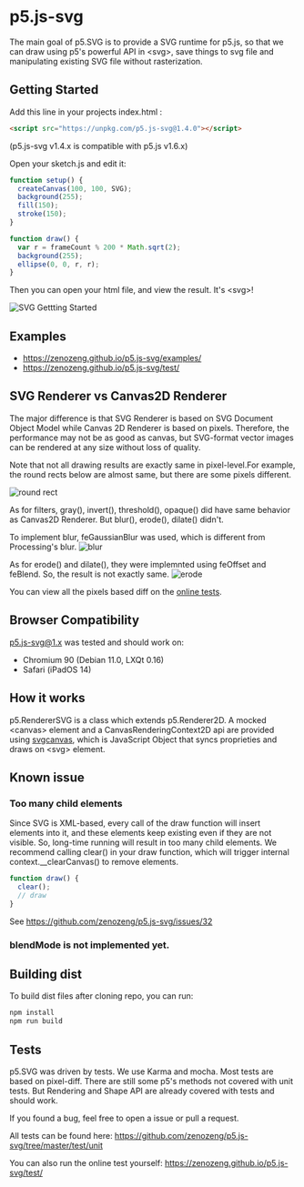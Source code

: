 # p5.js-svg

The main goal of p5.SVG is to provide a SVG runtime for p5.js, so that we can
draw using p5's powerful API in \<svg\>, save things to svg file and
manipulating existing SVG file without rasterization.

## Getting Started

Add this line in your projects index.html :

```html
<script src="https://unpkg.com/p5.js-svg@1.4.0"></script>
```

(p5.js-svg v1.4.x is compatible with p5.js v1.6.x)

Open your sketch.js and edit it:

```javascript
function setup() {
  createCanvas(100, 100, SVG);
  background(255);
  fill(150);
  stroke(150);
}

function draw() {
  var r = frameCount % 200 * Math.sqrt(2);
  background(255);
  ellipse(0, 0, r, r);
}
```

Then you can open your html file, and view the result. It's \<svg\>!

![SVG Gettting Started](./doc/svg-getting-started.png)

## Examples

- https://zenozeng.github.io/p5.js-svg/examples/
- https://zenozeng.github.io/p5.js-svg/test/

## SVG Renderer vs Canvas2D Renderer

The major difference is that SVG Renderer is based on SVG Document Object Model
while Canvas 2D Renderer is based on pixels. Therefore, the performance may not
be as good as canvas, but SVG-format vector images can be rendered at any size
without loss of quality.

Note that not all drawing results are exactly same in pixel-level.For example,
the round rects below are almost same, but there are some pixels different.

![round rect](doc/round-rect.png)

As for filters, gray(), invert(), threshold(), opaque() did have same behavior
as Canvas2D Renderer. But blur(), erode(), dilate() didn't.

To implement blur, feGaussianBlur was used, which is different from Processing's
blur. ![blur](doc/blur.png)

As for erode() and dilate(), they were implemnted using feOffset and feBlend.
So, the result is not exactly same. ![erode](doc/erode.png)

You can view all the pixels based diff on the
[online tests](http://zenozeng.github.io/p5.js-svg/test/).

## Browser Compatibility

p5.js-svg@1.x was tested and should work on:

- Chromium 90 (Debian 11.0, LXQt 0.16)
- Safari (iPadOS 14)

## How it works

p5.RendererSVG is a class which extends p5.Renderer2D. A mocked \<canvas\>
element and a CanvasRenderingContext2D api are provided using
[svgcanvas](https://github.com/zenozeng/svgcanvas), which is JavaScript Object
that syncs proprieties and draws on \<svg\> element.

## Known issue

### Too many child elements

Since SVG is XML-based, every call of the draw function will insert elements
into it, and these elements keep existing even if they are not visible. So,
long-time running will result in too many child elements. We recommend calling
clear() in your draw function, which will trigger internal
context.__clearCanvas() to remove elements.

```javascript
function draw() {
  clear();
  // draw
}
```

See https://github.com/zenozeng/p5.js-svg/issues/32

### blendMode is not implemented yet.

## Building dist

To build dist files after cloning repo, you can run:

```bash
npm install
npm run build
```

## Tests

p5.SVG was driven by tests. We use Karma and mocha. Most tests are based on
pixel-diff. There are still some p5's methods not covered with unit tests. But
Rendering and Shape API are already covered with tests and should work.

If you found a bug, feel free to open a issue or pull a request.

All tests can be found here:
https://github.com/zenozeng/p5.js-svg/tree/master/test/unit

You can also run the online test yourself:
https://zenozeng.github.io/p5.js-svg/test/
